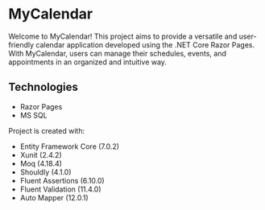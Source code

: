 # MyCalendar

Welcome to MyCalendar! This project aims to provide a versatile and user-friendly calendar application developed using the .NET Core Razor Pages. With MyCalendar, users can manage their schedules, events, and appointments in an organized and intuitive way.

## Technologies
* Razor Pages
* MS SQL

Project is created with:
- Entity Framework Core (7.0.2)
- Xunit (2.4.2)
- Moq (4.18.4)
- Shouldly (4.1.0)
- Fluent Assertions (6.10.0)
- Fluent Validation (11.4.0)
- Auto Mapper (12.0.1)
